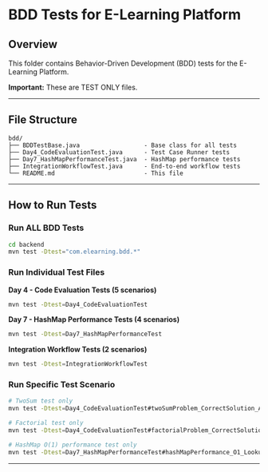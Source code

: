 # BDD Tests for E-Learning Platform

## Overview

This folder contains Behavior-Driven Development (BDD) tests for the E-Learning Platform.

**Important:** These are TEST ONLY files.

---

## File Structure

```
bdd/
├── BDDTestBase.java                  - Base class for all tests
├── Day4_CodeEvaluationTest.java      - Test Case Runner tests
├── Day7_HashMapPerformanceTest.java  - HashMap performance tests
├── IntegrationWorkflowTest.java      - End-to-end workflow tests
└── README.md                         - This file
```

---

## How to Run Tests

### Run ALL BDD Tests
```bash
cd backend
mvn test -Dtest="com.elearning.bdd.*"
```

### Run Individual Test Files

**Day 4 - Code Evaluation Tests (5 scenarios)**
```bash
mvn test -Dtest=Day4_CodeEvaluationTest
```

**Day 7 - HashMap Performance Tests (4 scenarios)**
```bash
mvn test -Dtest=Day7_HashMapPerformanceTest
```

**Integration Workflow Tests (2 scenarios)**
```bash
mvn test -Dtest=IntegrationWorkflowTest
```

### Run Specific Test Scenario

```bash
# TwoSum test only
mvn test -Dtest=Day4_CodeEvaluationTest#twoSumProblem_CorrectSolution_AllTestsPass

# Factorial test only
mvn test -Dtest=Day4_CodeEvaluationTest#factorialProblem_CorrectSolution_AllTestsPass

# HashMap O(1) performance test only
mvn test -Dtest=Day7_HashMapPerformanceTest#hashMapPerformance_O1_Lookup
```

---
